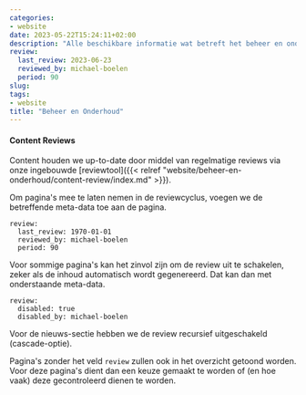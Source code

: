 ```yaml
---
categories:
- website
date: 2023-05-22T15:24:11+02:00
description: "Alle beschikbare informatie wat betreft het beheer en onderhoud van de NLUUG-website, inclusief bijbehorende processen."
review:
  last_review: 2023-06-23
  reviewed_by: michael-boelen
  period: 90
slug:
tags:
- website
title: "Beheer en Onderhoud"
---
```


#### Content Reviews

Content houden we up-to-date door middel van regelmatige reviews via onze ingebouwde [reviewtool]({{< relref "website/beheer-en-onderhoud/content-review/index.md" >}}).

Om pagina's mee te laten nemen in de reviewcyclus, voegen we de betreffende meta-data toe aan de pagina.

```
review:
  last_review: 1970-01-01
  reviewed_by: michael-boelen
  period: 90
```

Voor sommige pagina's kan het zinvol zijn om de review uit te schakelen, zeker als de inhoud automatisch wordt gegenereerd. Dat kan dan met onderstaande meta-data.

```
review:
  disabled: true
  disabled_by: michael-boelen
```

Voor de nieuws-sectie hebben we de review recursief uitgeschakeld (cascade-optie).

Pagina's zonder het veld `review` zullen ook in het overzicht getoond worden. Voor deze pagina's dient dan een keuze gemaakt te worden of (en hoe vaak) deze gecontroleerd dienen te worden.


